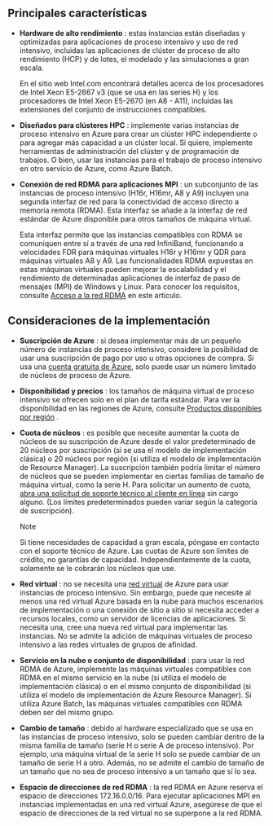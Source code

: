 
## <a name="key-features"></a>Principales características
* **Hardware de alto rendimiento** : estas instancias están diseñadas y optimizadas para aplicaciones de proceso intensivo y uso de red intensivo, incluidas las aplicaciones de clúster de proceso de alto rendimiento (HCP) y de lotes, el modelado y las simulaciones a gran escala. 
  
    En el sitio web Intel.com encontrará detalles acerca de los procesadores de Intel Xeon E5-2667 v3 (que se usa en las series H) y los procesadores de Intel Xeon E5-2670 (en A8 - A11), incluidas las extensiones del conjunto de instrucciones compatibles. 
* **Diseñados para clústeres HPC** : implemente varias instancias de proceso intensivo en Azure para crear un clúster HPC independiente o para agregar más capacidad a un clúster local. Si quiere, implemente herramientas de administración del clúster y de programación de trabajos. O bien, usar las instancias para el trabajo de proceso intensivo en otro servicio de Azure, como Azure Batch.
* **Conexión de red RDMA para aplicaciones MPI** : un subconjunto de las instancias de proceso intensivo (H16r, H16mr, A8 y A9) incluyen una segunda interfaz de red para la conectividad de acceso directo a memoria remota (RDMA). Esta interfaz se añade a la interfaz de red estándar de Azure disponible para otros tamaños de máquina virtual. 
  
    Esta interfaz permite que las instancias compatibles con RDMA se comuniquen entre sí a través de una red InfiniBand, funcionando a velocidades FDR para máquinas virtuales H16r y H16mr y QDR para máquinas virtuales A8 y A9. Las funcionalidades RDMA expuestas en estas máquinas virtuales pueden mejorar la escalabilidad y el rendimiento de determinadas aplicaciones de interfaz de paso de mensajes (MPI) de Windows y Linux. Para conocer los requisitos, consulte [Acceso a la red RDMA](#access-to-the-rdma-network) en este artículo.

## <a name="deployment-considerations"></a>Consideraciones de la implementación
* **Suscripción de Azure** : si desea implementar más de un pequeño número de instancias de proceso intensivo, considere la posibilidad de usar una suscripción de pago por uso u otras opciones de compra. Si usa una [cuenta gratuita de Azure](https://azure.microsoft.com/free/), solo puede usar un número limitado de núcleos de proceso de Azure.
* **Disponibilidad y precios** : los tamaños de máquina virtual de proceso intensivo se ofrecen solo en el plan de tarifa estándar. Para ver la disponibilidad en las regiones de Azure, consulte [Productos disponibles por región](https://azure.microsoft.com/regions/services/) . 
* **Cuota de núcleos** : es posible que necesite aumentar la cuota de núcleos de su suscripción de Azure desde el valor predeterminado de 20 núcleos por suscripción (si se usa el modelo de implementación clásica) o 20 núcleos por región (si utiliza el modelo de implementación de Resource Manager). La suscripción también podría limitar el número de núcleos que se pueden implementar en ciertas familias de tamaño de máquina virtual, como la serie H. Para solicitar un aumento de cuota, [abra una solicitud de soporte técnico al cliente en línea](../articles/azure-supportability/how-to-create-azure-support-request.md) sin cargo alguno. (Los límites predeterminados pueden variar según la categoría de suscripción).
  
  > [!NOTE]
  > Si tiene necesidades de capacidad a gran escala, póngase en contacto con el soporte técnico de Azure. Las cuotas de Azure son límites de crédito, no garantías de capacidad. Independientemente de la cuota, solamente se le cobrarán los núcleos que use.
  > 
  > 
* **Red virtual** : no se necesita una [red virtual](https://azure.microsoft.com/documentation/services/virtual-network/) de Azure para usar instancias de proceso intensivo. Sin embargo, puede que necesite al menos una red virtual Azure basada en la nube para muchos escenarios de implementación o una conexión de sitio a sitio si necesita acceder a recursos locales, como un servidor de licencias de aplicaciones. Si necesita una, cree una nueva red virtual para implementar las instancias. No se admite la adición de máquinas virtuales de proceso intensivo a las redes virtuales de grupos de afinidad.
* **Servicio en la nube o conjunto de disponibilidad** : para usar la red RDMA de Azure, implemente las máquinas virtuales compatibles con RDMA en el mismo servicio en la nube (si utiliza el modelo de implementación clásica) o en el mismo conjunto de disponibilidad (si utiliza el modelo de implementación de Azure Resource Manager). Si utiliza Azure Batch, las máquinas virtuales compatibles con RDMA deben ser del mismo grupo.
* **Cambio de tamaño** : debido al hardware especializado que se usa en las instancias de proceso intensivo, solo se pueden cambiar dentro de la misma familia de tamaño (serie H o serie A de proceso intensivo). Por ejemplo, una máquina virtual de la serie H solo se puede cambiar de un tamaño de serie H a otro. Además, no se admite el cambio de tamaño de un tamaño que no sea de proceso intensivo a un tamaño que sí lo sea.  
* **Espacio de direcciones de red RDMA** : la red RDMA en Azure reserva el espacio de direcciones 172.16.0.0/16. Para ejecutar aplicaciones MPI en instancias implementadas en una red virtual Azure, asegúrese de que el espacio de direcciones de la red virtual no se superpone a la red RDMA.



<!--HONumber=Nov16_HO4-->


